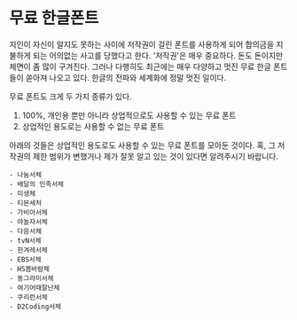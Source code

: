 # 무료 한글폰트
지인이 자신이 알지도 못하는 사이에 저작권이 걸린 폰트를 사용하게 되어 합의금을 지불하게 되는 어의없는 사고를 당했다고 한다.
'저작권'은 매우 중요하다. 돈도 돈이지만 체면이 좀 많이 구겨진다.
그러나 다행히도 최근에는 매우 다양하고 멋진 무료 한글 폰트들이 쏟아져 나오고 있다.
한글의 전파와 세계화에 정말 멋진 일이다.

무료 폰트도 크게 두 가지 종류가 있다.
1. 100%, 개인용 뿐만 아니라 상업적으로도 사용할 수 있는 무료 폰트
2. 상업적인 용도로는 사용할 수 없는 무료 폰트

아래의 것들은 상업적인 용도로도 사용할 수 있는 무료 폰트를 모아둔 것이다.
혹, 그 저작권의 제한 범위가 변했거나 제가 잘못 알고 있는 것이 있다면 알려주시기 바랍니다.

    - 나눔서체
    - 배달의 민족서체
    - 미생체
    - 티몬세처
    - 가비아서체
    - 야놀자서체
    - 다음서체
    - tvN서체
    - 한겨레서체
    - EBS서체
    - HS봄바람체
    - 동그라미서체
    - 여기어때잘난체
    - 쿠리런서체
    - D2Coding서체
